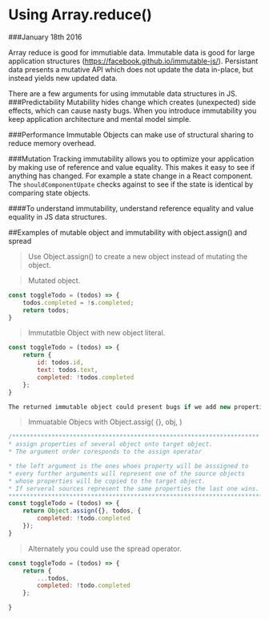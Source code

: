# Using Array.reduce()
###January 18th 2016

Array reduce is good for immutiable data.  Immutable data is good for large application structures (https://facebook.github.io/immutable-js/).
Persistant data presents a mutative API which does not update the data in-place, but instead yields new updated data. 

There are a few arguments for using immutable data structures in JS.
###Predictability
Mutability hides change which creates (unexpected) side effects, which can cause nasty bugs. 
When you introduce immutability you keep application architecture and mental model simple. 

###Performance 
Immutable Objects can make use of structural sharing to reduce memory overhead.

###Mutation Tracking
immutability allows you to optimize your application by making use of reference and value equality.
This makes it easy to see if anything has changed.  For example a state change in a React component.  
The ```shouldComponentUpate``` checks against to see if the state is identical by comparing state objects.

####To understand immutability, understand reference equality and value equality in JS data structures. 


##Examples of mutable object and immutability with object.assign() and spread 
>Use Object.assign() to create a new object instead of mutating the object. 

>Mutated object.
```js
const toggleTodo = (todos) => {
    todos.completed = !s.completed;
    return todos;
}
```

>Immutatble Object with new object literal.
```js
const toggleTodo = (todos) => {
    return {
        id: todos.id,
        text: todos.text,
        completed: !todos.completed
    };
}

The returned immutable object could present bugs if we add new properties 
```

> Immuatable Objecs with Object.assig( {}, obj, )
```js
/*********************************************************************
* assign properties of several object onto target object. 
* The argument order coresponds to the assign operator

* the left argument is the ones whoes property will be asssigned to
* every further arguments will represent one of the source objects 
* whose properties will be copied to the target object. 
* If serveral sources represent the same properties the last one wins. 
***********************************************************************/
const toggleTodo = (todos) => {
    return Object.assign({}, todos, {
        completed: !todo.completed
    });
}
```
>Alternately you could use the spread operator.
```js
const toggleTodo = (todos) => {
    return {
        ...todos,
        completed: !todo.completed
    };

}
```